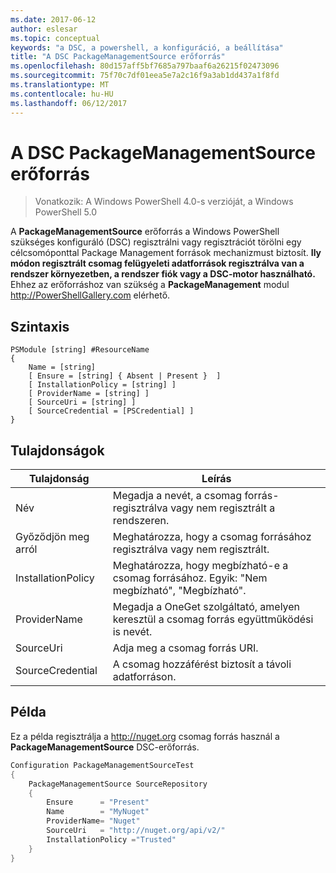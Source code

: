 ```yaml
---
ms.date: 2017-06-12
author: eslesar
ms.topic: conceptual
keywords: "a DSC, a powershell, a konfiguráció, a beállítása"
title: "A DSC PackageManagementSource erőforrás"
ms.openlocfilehash: 80d157aff5bf7685a797baaf6a26215f02473096
ms.sourcegitcommit: 75f70c7df01eea5e7a2c16f9a3ab1dd437a1f8fd
ms.translationtype: MT
ms.contentlocale: hu-HU
ms.lasthandoff: 06/12/2017
---
```

# <a name="dsc-packagemanagementsource-resource"></a>A DSC PackageManagementSource erőforrás

> Vonatkozik: A Windows PowerShell 4.0-s verzióját, a Windows PowerShell 5.0

A **PackageManagementSource** erőforrás a Windows PowerShell szükséges konfiguráló (DSC) regisztrálni vagy regisztrációt törölni egy célcsomóponttal Package Management források mechanizmust biztosít. **Ily módon regisztrált csomag felügyeleti adatforrások regisztrálva van a rendszer környezetben, a rendszer fiók vagy a DSC-motor használható.** Ehhez az erőforráshoz van szükség a **PackageManagement** modul http://PowerShellGallery.com elérhető.

## <a name="syntax"></a>Szintaxis

```
PSModule [string] #ResourceName
{
    Name = [string]
    [ Ensure = [string] { Absent | Present }  ]
    [ InstallationPolicy = [string] ]
    [ ProviderName = [string] ]
    [ SourceUri = [string] ]
    [ SourceCredential = [PSCredential] ]
}
```

## <a name="properties"></a>Tulajdonságok
|  Tulajdonság  |  Leírás   | 
|---|---| 
| Név| Megadja a nevét, a csomag forrás-regisztrálva vagy nem regisztrált a rendszeren.| 
| Győződjön meg arról| Meghatározza, hogy a csomag forrásához regisztrálva vagy nem regisztrált.| 
| InstallationPolicy| Meghatározza, hogy megbízható-e a csomag forrásához. Egyik: "Nem megbízható", "Megbízható".| 
| ProviderName| Megadja a OneGet szolgáltató, amelyen keresztül a csomag forrás együttműködési is nevét.| 
| SourceUri| Adja meg a csomag forrás URI.| 
| SourceCredential| A csomag hozzáférést biztosít a távoli adatforráson.| 

## <a name="example"></a>Példa

Ez a példa regisztrálja a http://nuget.org csomag forrás használ a **PackageManagementSource** DSC-erőforrás.

```powershell
Configuration PackageManagementSourceTest
{    
    PackageManagementSource SourceRepository
    {
        Ensure      = "Present" 
        Name        = "MyNuget" 
        ProviderName= "Nuget" 
        SourceUri   = "http://nuget.org/api/v2/"   
        InstallationPolicy ="Trusted" 
    }
}
```

